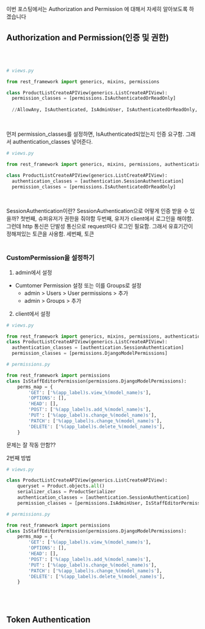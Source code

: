 이번 포스팅에서는 Authorization and Permission 에 대해서 자세히 알아보도록 하겠습니다
  

## Authorization and Permission(인증 및 권한)
<br/>
<br/>

```python
# views.py

from rest_framework import generics, mixins, permissions

class ProductListCreateAPIView(generics.ListCreateAPIView):
  permission_classes = [permissions.IsAuthenticatedOrReadOnly]
  
  //AllowAny, IsAuthenticated, IsAdminUser, IsAuthenticatedOrReadOnly, DjangoModelPermissions, DjangoObjectPermissions, CustomPermission 등의 권한 요구 할 수 있음
```
<br/>

먼저 permission_classes를 설정하면, IsAuthenticated되었는지 인증 요구함. 그래서 authentication_classes 넣어준다.
```python
# views.py

from rest_framework import generics, mixins, permissions, authentication

class ProductListCreateAPIView(generics.ListCreateAPIView):
  authentication_classes = [authentication.SessionAuthentication]
  permission_classes = [permissions.IsAuthenticatedOrReadOnly]
```
<br/>

SessionAuthentication이란?
SessionAuthentication으로 어떻게 인증 받을 수 있을까?
첫번째, 슈퍼유저가 권한을 줘야함
두번째, 유저가 client에서 로그인을 해야함. 그런데 http 통신은 단발성 통신으로 request마다 로그인 필요함. 그래서 유효기간이 정해져있는 토큰을 사용함.
세번째, 토큰
<br/>
<br/>

### CustomPermission을 설정하기
1. admin에서 설정
- Cumtomer Permission 설정 또는 이를 Groups로 설정
  - admin > Users > User permissions > 추가
  - admin > Groups > 추가

2. client에서 설정
```python
# views.py

from rest_framework import generics, mixins, permissions, authentication
class ProductListCreateAPIView(generics.ListCreateAPIView):
  authentication_classes = [authentication.SessionAuthentication]
  permission_classes = [permissions.DjangoModelPermissions]
```
```python
# permissions.py

from rest_framework import permissions
class IsStaffEditorPermission(permissions.DjangoModelPermissions):
    perms_map = {
        'GET': ['%(app_label)s.view_%(model_name)s'],
        'OPTIONS': [],
        'HEAD': [],
        'POST': ['%(app_label)s.add_%(model_name)s'],
        'PUT': ['%(app_label)s.change_%(model_name)s'],
        'PATCH': ['%(app_label)s.change_%(model_name)s'],
        'DELETE': ['%(app_label)s.delete_%(model_name)s'],
    }
```
문제는 잘 작동 안함??

2번째 방법
```python
# views.py

class ProductListCreateAPIView(generics.ListCreateAPIView):
    queryset = Product.objects.all()
    serializer_class = ProductSerializer
    authentication_classes = [authentication.SessionAuthentication]
    permission_classes = [permissions.IsAdminUser, IsStaffEditorPermission]
```
```python
# permissions.py

from rest_framework import permissions
class IsStaffEditorPermission(permissions.DjangoModelPermissions):
    perms_map = {
        'GET': ['%(app_label)s.view_%(model_name)s'],
        'OPTIONS': [],
        'HEAD': [],
        'POST': ['%(app_label)s.add_%(model_name)s'],
        'PUT': ['%(app_label)s.change_%(model_name)s'],
        'PATCH': ['%(app_label)s.change_%(model_name)s'],
        'DELETE': ['%(app_label)s.delete_%(model_name)s'],
    }
```
<br/>
<br/>

## Token Authentication
